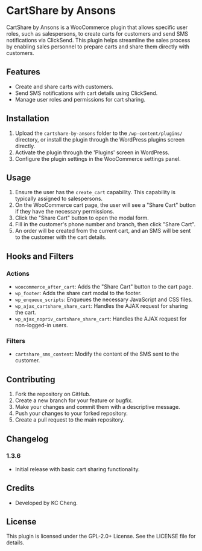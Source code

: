 # CartShare by Ansons

CartShare by Ansons is a WooCommerce plugin that allows specific user roles, such as salespersons, to create carts for customers and send SMS notifications via ClickSend. This plugin helps streamline the sales process by enabling sales personnel to prepare carts and share them directly with customers.

## Features

- Create and share carts with customers.
- Send SMS notifications with cart details using ClickSend.
- Manage user roles and permissions for cart sharing.

## Installation

1. Upload the `cartshare-by-ansons` folder to the `/wp-content/plugins/` directory, or install the plugin through the WordPress plugins screen directly.
2. Activate the plugin through the 'Plugins' screen in WordPress.
3. Configure the plugin settings in the WooCommerce settings panel.

## Usage

1. Ensure the user has the `create_cart` capability. This capability is typically assigned to salespersons.
2. On the WooCommerce cart page, the user will see a "Share Cart" button if they have the necessary permissions.
3. Click the "Share Cart" button to open the modal form.
4. Fill in the customer's phone number and branch, then click "Share Cart".
5. An order will be created from the current cart, and an SMS will be sent to the customer with the cart details.

## Hooks and Filters

### Actions

- `woocommerce_after_cart`: Adds the "Share Cart" button to the cart page.
- `wp_footer`: Adds the share cart modal to the footer.
- `wp_enqueue_scripts`: Enqueues the necessary JavaScript and CSS files.
- `wp_ajax_cartshare_share_cart`: Handles the AJAX request for sharing the cart.
- `wp_ajax_nopriv_cartshare_share_cart`: Handles the AJAX request for non-logged-in users.

### Filters

- `cartshare_sms_content`: Modify the content of the SMS sent to the customer.

## Contributing

1. Fork the repository on GitHub.
2. Create a new branch for your feature or bugfix.
3. Make your changes and commit them with a descriptive message.
4. Push your changes to your forked repository.
5. Create a pull request to the main repository.

## Changelog

### 1.3.6
- Initial release with basic cart sharing functionality.

## Credits

- Developed by KC Cheng.

## License

This plugin is licensed under the GPL-2.0+ License. See the LICENSE file for details.

